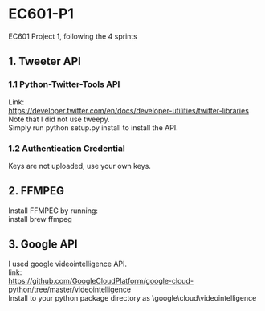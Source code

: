 # EC601-P1
EC601 Project 1, following the 4 sprints
## 1. Tweeter API
### 1.1 Python-Twitter-Tools API
Link:<br/>
https://developer.twitter.com/en/docs/developer-utilities/twitter-libraries<br/>
Note that I did not use tweepy. <br/>
Simply run python setup.py install to install the API. <br/>
### 1.2 Authentication Credential
Keys are not uploaded, use your own keys. <br/>
## 2. FFMPEG
Install FFMPEG by running: <br/>
install brew ffmpeg <br/>
## 3. Google API
I used google videointelligence API. <br/>
link:<br/>
https://github.com/GoogleCloudPlatform/google-cloud-python/tree/master/videointelligence<br/>
Install to your python package directory as \google\cloud\videointelligence
